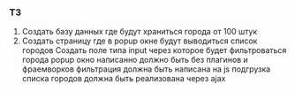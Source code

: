 ### ТЗ
1) Создать базу данных где будут храниться города от 100 штук
2) Создать страницу где в popup окне будут выводиться список городов 
Создать поле типа input через которое будет фильтроваться города 
popup окно написанно должно быть без плагинов и фраемворков 
фильтрация должна быть написана на js 
подгрузка списка городов должна быть реализована через ajax
